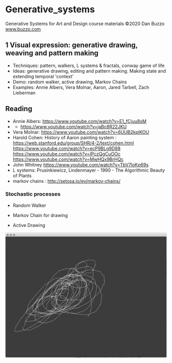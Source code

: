 # Generative_systems
Generative Systems for Art and Design course materials
©2020 Dan Buzzo
www.buzzo.com

## 1 Visual expression: generative drawing, weaving and pattern making

* Techniques: pattern, walkers, L systems & fractals, conway game of life
* Ideas: generative drawing, editing and pattern making. Making state and extending temporal 'context'
* Demo: random walker, active drawing, Markov Chains
* Examples: Annie Albers, Vera Molnar, Aaron, Jared Tarbell, Zach Lieberman

## Reading
* Annie Albers: https://www.youtube.com/watch?v=E1_fCjuu8sM
* * https://www.youtube.com/watch?v=jaBc8R22JKU
* Vera Molnar: https://www.youtube.com/watch?v=6UUB2kplKOU
* Harold Cohen: History of Aaron painting system : https://web.stanford.edu/group/SHR/4-2/text/cohen.html
https://www.youtube.com/watch?v=ecP9BLg9D88
https://www.youtube.com/watch?v=IPczQgCuOOc
https://www.youtube.com/watch?v=MwHQx9BrHQc
* John Whitney https://www.youtube.com/watch?v=TbV7loKp69s
* L systems: Prusinkiewicz, Lindenmayer - 1990 - The Algorithmic Beauty of Plants
* markov chains : http://setosa.io/ev/markov-chains/

### Stochastic processes

* Random Walker

* Markov Chain for drawing

* Active Drawing

![screenshot](activeDrawing/screenshot-activeDrawing.png)


